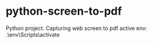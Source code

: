 # python-screen-to-pdf
Python project. Capturing web screen to pdf
active env: .\env\Scripts\activate